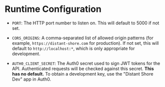 # Runtime Configuration

* `PORT`: The HTTP port number to listen on. This will default to 5000 if not set.

* `CORS_ORIGINS`: A comma-separated list of allowed origin patterns (for example, `https://distant-shore.com` for production). If not set, this will default to `http://localhost:*`, which is only appropriate for development.

* `AUTH0_CLIENT_SECRET`: The Auth0 secret used to sign JWT tokens for the API. Authenticated requests will be checked against this secret. **This has no default.** To obtain a development key, use the "Distant Shore Dev" app in Auth0.
